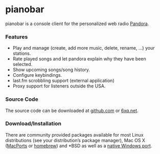 # pianobar

pianobar is a console client for the personalized web radio [Pandora](http://www.pandora.com).

### Features

* Play and manage (create, add more music, delete, rename, ...) your stations.
* Rate played songs and let pandora explain why they have been selected.
* Show upcoming songs/song history.
* Configure keybindings.
* last.fm scrobbling support (external application)
* Proxy support for listeners outside the USA.

### Source Code

The source code can be downloaded at [github.com](http://github.com/PromyLOPh/pianobar/)
or [6xq.net](http://6xq.net/projects/pianobar/).

### Download/Installation

There are community provided packages available for most Linux distributions (see your distribution’s package manager), Mac OS X ([MacPorts](http://trac.macports.org/browser/trunk/dports/audio/pianobar/Portfile) or [homebrew](http://brew.sh/)) and *BSD as well as a [native Windows port](https://github.com/thedmd/pianobar-windows).

